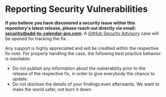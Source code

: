 # Reporting Security Vulnerabilities

**If you believe you have discovered a security issue within this repository's latest release, please reach out directly via email:
[security@add-to-calendar-pro.com](mailto:security@add-to-calendar-pro.com).**
A [GitHub Security Advisory](https://github.com/directus/directus/security/advisories) case will be opened for tracking the fix.

Any support is highly appreciated and will be credited within the respective fix note.
For properly handling the case, the following best practice behavior is inevitable:

- Do not publish any information about the vulnerability prior to the release of the respective fix, in order to give everybody the chance to update.
- Do not disclose the details of your findings even afterwards. We want to make the world safer, not burn it down.
